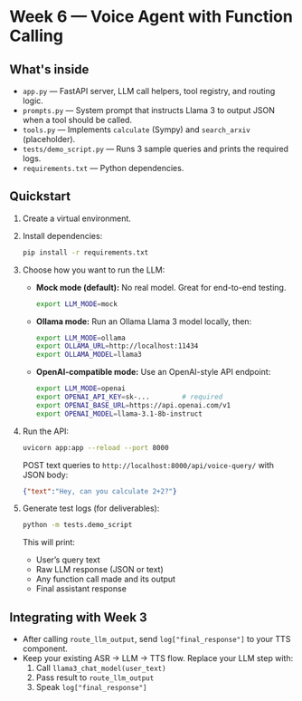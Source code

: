 # Week 6 — Voice Agent with Function Calling

## What's inside
- `app.py` — FastAPI server, LLM call helpers, tool registry, and routing logic.
- `prompts.py` — System prompt that instructs Llama 3 to output JSON when a tool should be called.
- `tools.py` — Implements `calculate` (Sympy) and `search_arxiv` (placeholder).
- `tests/demo_script.py` — Runs 3 sample queries and prints the required logs.
- `requirements.txt` — Python dependencies.

## Quickstart
1. Create a virtual environment.
2. Install dependencies:
   ```bash
   pip install -r requirements.txt
   ```
3. Choose how you want to run the LLM:
   - **Mock mode (default):** No real model. Great for end-to-end testing.
     ```bash
     export LLM_MODE=mock
     ```
   - **Ollama mode:** Run an Ollama Llama 3 model locally, then:
     ```bash
     export LLM_MODE=ollama
     export OLLAMA_URL=http://localhost:11434
     export OLLAMA_MODEL=llama3
     ```
   - **OpenAI-compatible mode:** Use an OpenAI-style API endpoint:
     ```bash
     export LLM_MODE=openai
     export OPENAI_API_KEY=sk-...        # required
     export OPENAI_BASE_URL=https://api.openai.com/v1
     export OPENAI_MODEL=llama-3.1-8b-instruct
     ```

4. Run the API:
   ```bash
   uvicorn app:app --reload --port 8000
   ```
   POST text queries to `http://localhost:8000/api/voice-query/` with JSON body:
   ```json
   {"text":"Hey, can you calculate 2+2?"}
   ```

5. Generate test logs (for deliverables):
   ```bash
   python -m tests.demo_script
   ```
   This will print:
   - User’s query text
   - Raw LLM response (JSON or text)
   - Any function call made and its output
   - Final assistant response

## Integrating with Week 3
- After calling `route_llm_output`, send `log["final_response"]` to your TTS component.
- Keep your existing ASR → LLM → TTS flow. Replace your LLM step with:
  1) Call `llama3_chat_model(user_text)`
  2) Pass result to `route_llm_output`
  3) Speak `log["final_response"]`
